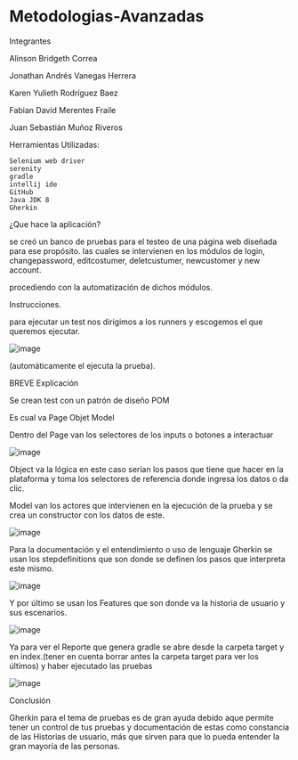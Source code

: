 # Metodologias-Avanzadas
Integrantes 

Alinson Bridgeth Correa

Jonathan Andrés Vanegas Herrera 

Karen Yulieth Rodríguez Baez 

Fabian David Merentes Fraile 

Juan Sebastián Muñoz Riveros
  

Herramientas Utilizadas: 


	Selenium web driver 
	serenity 
	gradle 
	intellij ide 
	GitHub 
	Java JDK 8
	Gherkin

  

¿Que hace la aplicación? 

se creó un banco de pruebas para el testeo de una página web diseñada para ese propósito. las cuales se intervienen en los módulos de login, changepassword, editcostumer, deletcustumer, newcustomer y new account. 

procediendo con la automatización de dichos módulos. 

  

Instrucciones. 

para ejecutar un test nos dirigimos a los runners y escogemos el que queremos ejecutar. 


 ![image](https://user-images.githubusercontent.com/85239699/202567818-978bb65a-4e2c-4e32-a473-a95aa9d193ef.png)


(automáticamente el ejecuta la prueba). 

 

BREVE Explicación  
 

Se crean test con un patrón de diseño POM 

Es cual va Page Objet Model 

Dentro del Page van los selectores de los inputs o botones a interactuar  

 ![image](https://user-images.githubusercontent.com/85239699/202568000-fd952922-096c-443a-8dfe-5500742a5eaf.png)


Object va la lógica en este caso serían los pasos que tiene que hacer en la plataforma y toma los selectores de referencia donde ingresa los datos o da clic. 

Model van los actores que intervienen en la ejecución de la prueba y se crea un constructor con los datos de este. 

 ![image](https://user-images.githubusercontent.com/85239699/202568091-bfa18c69-1519-4863-9618-690ebd057ce9.png)


 Para la documentación y el entendimiento o uso de lenguaje Gherkin se usan los stepdefinitions que son donde se definen los pasos que interpreta este mismo. 

 
![image](https://user-images.githubusercontent.com/85239699/202568304-7365ec96-9c5a-4d78-ad75-b6f034bd645c.png)

Y por último se usan los Features que son donde va la historia de usuario y sus escenarios. 

 
![image](https://user-images.githubusercontent.com/85239699/202568343-59982a5f-7219-40a1-8eac-4770471904d4.png)

 

Ya para ver el Reporte que genera gradle se abre desde la carpeta target y en index.(tener en cuenta borrar antes la carpeta target para ver los últimos) y haber ejecutado las pruebas 

 
![image](https://user-images.githubusercontent.com/85239699/202568404-c6d72ee0-b504-4099-9a92-126acfa72c8a.png)

 

Conclusión   

Gherkin para el tema de pruebas es de gran ayuda debido aque permite tener un control de tus pruebas y documentación de estas como constancia de las Historias de usuario, más que sirven para que lo pueda entender la gran mayoría de las personas. 
